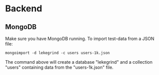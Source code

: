 # Backend

## MongoDB

Make sure you have MongoDB running. 
To import test-data from a JSON file:

    mongoimport -d lekegrind -c users users-1k.json

The command above will create a database "lekegrind" and a collection "users" containing data from the "users-1k.json" file.

